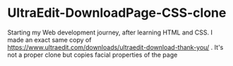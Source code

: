 # UltraEdit-DownloadPage-CSS-clone
Starting my Web development journey, after learning HTML and CSS.
I made an exact same copy of https://www.ultraedit.com/downloads/ultraedit-download-thank-you/ .
It's not a proper clone but copies facial properties of the page
